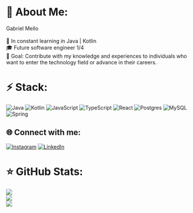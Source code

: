 # 🦅 About Me:
Gabriel Mello<br><br>🌱 In constant learning in Java | Kotlin<br>🎓 Future software engineer 1/4<br>🚀 Goal: Contribute with my knowledge and experiences to individuals who want to enter the technology field or advance in their careers.

# ⚡️ Stack:
![Java](https://img.shields.io/badge/java-%23ED8B00.svg?style=for-the-badge&logo=openjdk&logoColor=white) ![Kotlin](https://img.shields.io/badge/kotlin-%237F52FF.svg?style=for-the-badge&logo=kotlin&logoColor=white) ![JavaScript](https://img.shields.io/badge/javascript-%23323330.svg?style=for-the-badge&logo=javascript&logoColor=%23F7DF1E) ![TypeScript](https://img.shields.io/badge/typescript-%23007ACC.svg?style=for-the-badge&logo=typescript&logoColor=white) ![React](https://img.shields.io/badge/react-%2320232a.svg?style=for-the-badge&logo=react&logoColor=%2361DAFB) ![Postgres](https://img.shields.io/badge/postgres-%23316192.svg?style=for-the-badge&logo=postgresql&logoColor=white) ![MySQL](https://img.shields.io/badge/mysql-%2300000f.svg?style=for-the-badge&logo=mysql&logoColor=white) ![Spring](https://img.shields.io/badge/spring-%236DB33F.svg?style=for-the-badge&logo=spring&logoColor=white)

## 🌐 Connect with me:
[![Instagram](https://img.shields.io/badge/Instagram-%23E4405F.svg?logo=Instagram&logoColor=white)](https://instagram.com/gaeldemello) [![LinkedIn](https://img.shields.io/badge/LinkedIn-%230077B5.svg?logo=linkedin&logoColor=white)](https://linkedin.com/in/gabriel-mello-411bb6252) 

# ⭐ GitHub Stats:
![](https://github-readme-stats.vercel.app/api?username=gabdemello&theme=dark&hide_border=false&include_all_commits=false&count_private=false)<br/>
![](https://github-readme-streak-stats.herokuapp.com/?user=gabdemello&theme=dark&hide_border=false)<br/>
![](https://github-readme-stats.vercel.app/api/top-langs/?username=gabdemello&theme=dark&hide_border=false&include_all_commits=false&count_private=false&layout=compact)

<!-- Proudly created with GPRM ( https://gprm.itsvg.in ) -->
